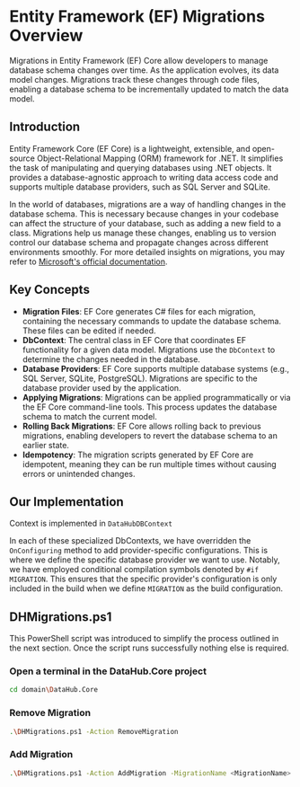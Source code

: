 # Entity Framework (EF) Migrations Overview

Migrations in Entity Framework (EF) Core allow developers to manage database schema changes over time. As the application evolves, its data model changes. Migrations track these changes through code files, enabling a database schema to be incrementally updated to match the data model.

## Introduction

Entity Framework Core (EF Core) is a lightweight, extensible, and open-source Object-Relational Mapping (ORM) framework for .NET. It simplifies the task of manipulating and querying databases using .NET objects. It provides a database-agnostic approach to writing data access code and supports multiple database providers, such as SQL Server and SQLite.

In the world of databases, migrations are a way of handling changes in the database schema. This is necessary because changes in your codebase can affect the structure of your database, such as adding a new field to a class. Migrations help us manage these changes, enabling us to version control our database schema and propagate changes across different environments smoothly. For more detailed insights on migrations, you may refer to [Microsoft's official documentation](https://docs.microsoft.com/en-us/ef/core/managing-schemas/migrations/).

## Key Concepts

- **Migration Files**: EF Core generates C# files for each migration, containing the necessary commands to update the database schema. These files can be edited if needed.
- **DbContext**: The central class in EF Core that coordinates EF functionality for a given data model. Migrations use the `DbContext` to determine the changes needed in the database.
- **Database Providers**: EF Core supports multiple database systems (e.g., SQL Server, SQLite, PostgreSQL). Migrations are specific to the database provider used by the application.
- **Applying Migrations**: Migrations can be applied programmatically or via the EF Core command-line tools. This process updates the database schema to match the current model.
- **Rolling Back Migrations**: EF Core allows rolling back to previous migrations, enabling developers to revert the database schema to an earlier state.
- **Idempotency**: The migration scripts generated by EF Core are idempotent, meaning they can be run multiple times without causing errors or unintended changes.

## Our Implementation

Context is implemented in `DataHubDBContext`

In each of these specialized DbContexts, we have overridden the `OnConfiguring` method to add provider-specific configurations. This is where we define the specific database provider we want to use. Notably, we have employed conditional compilation symbols denoted by `#if MIGRATION`. This ensures that the specific provider's configuration is only included in the build when we define `MIGRATION` as the build configuration. 

## DHMigrations.ps1
This PowerShell script was introduced to simplify the process outlined in the next section. Once the script runs successfully nothing else is required.

### Open a terminal in the DataHub.Core project

```sh
cd domain\DataHub.Core
```

### Remove Migration

```sh
.\DHMigrations.ps1 -Action RemoveMigration
```

### Add Migration

```sh
.\DHMigrations.ps1 -Action AddMigration -MigrationName <MigrationName>
```
